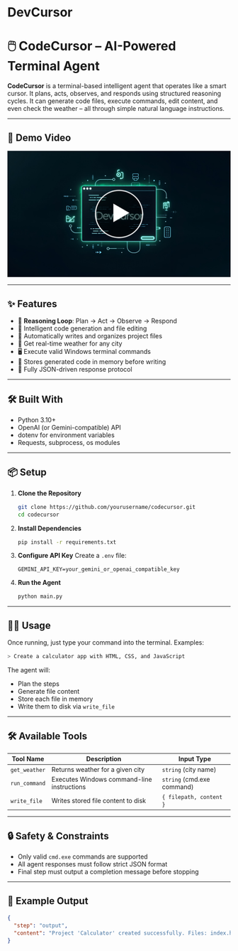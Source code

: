 # DevCursor
# 🖱️ CodeCursor – AI-Powered Terminal Agent

**CodeCursor** is a terminal-based intelligent agent that operates like a smart cursor. It plans, acts, observes, and responds using structured reasoning cycles. It can generate code files, execute commands, edit content, and even check the weather – all through simple natural language instructions.

---

## 🎥 Demo Video

<p align="center">
  <a href="https://www.youtube.com/watch?v=W-acj5qVz8I">
    <img src="https://github.com/Nikhil-Dadhich/DevCursor/blob/main/DevCursor.jpg" alt="Watch the demo" width="600">
  </a>
</p>




---

## ✨ Features

- 🔁 **Reasoning Loop**: Plan → Act → Observe → Respond
- 🧠 Intelligent code generation and file editing
- 📂 Automatically writes and organizes project files
- 📡 Get real-time weather for any city
- 🖥️ Execute valid Windows terminal commands
- 💾 Stores generated code in memory before writing
- 💬 Fully JSON-driven response protocol

---

## 🛠️ Built With

- Python 3.10+
- OpenAI (or Gemini-compatible) API
- dotenv for environment variables
- Requests, subprocess, os modules

---

## 📦 Setup

1. **Clone the Repository**
   ```bash
   git clone https://github.com/yourusername/codecursor.git
   cd codecursor
   ```

2. **Install Dependencies**
   ```bash
   pip install -r requirements.txt
   ```

3. **Configure API Key**
   Create a `.env` file:
   ```
   GEMINI_API_KEY=your_gemini_or_openai_compatible_key
   ```

4. **Run the Agent**
   ```bash
   python main.py
   ```

---

## 🧑‍💻 Usage

Once running, just type your command into the terminal. Examples:

```bash
> Create a calculator app with HTML, CSS, and JavaScript
```

The agent will:
- Plan the steps
- Generate file content
- Store each file in memory
- Write them to disk via `write_file`

---

## 🛠️ Available Tools

| Tool Name     | Description                                | Input Type         |
|---------------|--------------------------------------------|--------------------|
| `get_weather` | Returns weather for a given city           | `string` (city name) |
| `run_command` | Executes Windows command-line instructions | `string` (cmd.exe command) |
| `write_file`  | Writes stored file content to disk         | `{ filepath, content }` |

---

## 🔒 Safety & Constraints

- Only valid `cmd.exe` commands are supported
- All agent responses must follow strict JSON format
- Final step must output a completion message before stopping

---

## 📂 Example Output

```json
{
  "step": "output",
  "content": "Project 'Calculator' created successfully. Files: index.html, styles.css, script.js are located in the 'Calculator' directory."
}
```
